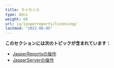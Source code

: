 ```yaml
---
title: ライセンス
type: docs
weight: 60
url: ja/jasperreports/licensing/
lastmod: "2021-06-05"
---
```


**このセクションには次のトピックが含まれています：**

- [JasperReportsの操作](/pdf/jasperreports/working-with-jasperreports/)
- [JasperServerの操作](/pdf/jasperreports/working-with-jasperserver/)